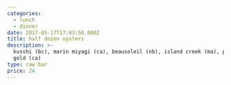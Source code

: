 ```yaml
---
categories:
  - lunch
  - dinner
date: 2017-05-17T17:03:58.000Z
title: half dozen oysters
description: >-
  kusshi (bc), marin miyagi (ca), beausoleil (nb), island creek (ma), pacific
  gold (ca)
type: raw bar
price: 24
---
```

